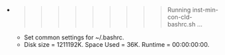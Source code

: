 * >>>>>>>>> Running inst-min-con-cld-bashrc.sh ...
  * Set common settings for ~/.bashrc.
  * Disk size = 1211192K. Space Used = 36K. Runtime = 00:00:00:00.
